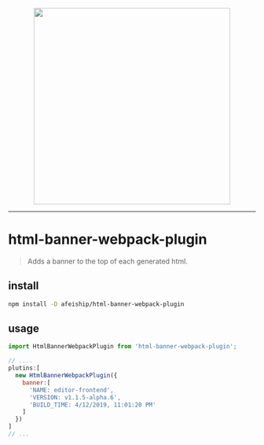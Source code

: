 <p align="center">
  <img width="400" src="https://ws3.sinaimg.cn/large/006tNc79gy1g21fgm8dz8j30gi0b6mz4.jpg"/>
</p>

---

# html-banner-webpack-plugin
> Adds a banner to the top of each generated html.

## install
```bash
npm install -D afeiship/html-banner-webpack-plugin
```

## usage
```js
import HtmlBannerWebpackPlugin from 'html-banner-webpack-plugin';

// ....
plutins:[
  new HtmlBannerWebpackPlugin({
    banner:[
      'NAME: editor-frontend',
      'VERSION: v1.1.5-alpha.6',
      'BUILD_TIME: 4/12/2019, 11:01:20 PM'
    ]
  })
]
// ...
```
